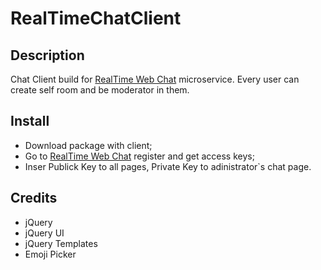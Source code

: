 # RealTimeChatClient

<h2>Description</h2>
<p>Chat Client build for <a href="http://13.48.132.210">RealTime Web Chat</a> microservice. Every user can create self room and be moderator in them.</p>
<h2>Install</h2>
<ul>
  <li>Download package with client;</li>
  <li>Go to <a href="http://13.48.132.210">RealTime Web Chat</a> register and get access keys;</li>
  <li>Inser Publick Key to all pages, Private Key to adinistrator`s chat page.</li>
</ul>
<h2>Credits</h2>
<ul>
  <li>jQuery</li>
  <li>jQuery UI</li>
  <li>jQuery Templates</li>
  <li>Emoji Picker</li>
</ul>
